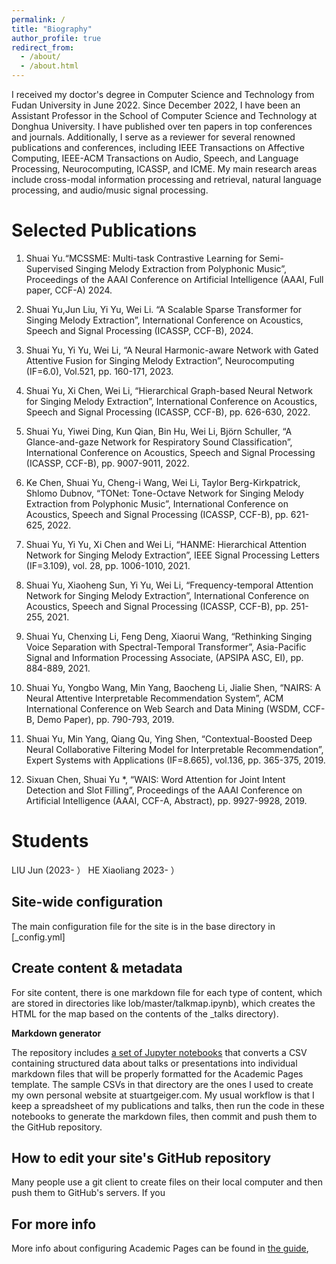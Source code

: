 ```yaml
---
permalink: /
title: "Biography"
author_profile: true
redirect_from: 
  - /about/
  - /about.html
---
```


I received my doctor's degree in Computer Science and Technology from Fudan University in June 2022. Since December 2022, I have been an Assistant Professor in the School of Computer Science and Technology at Donghua University. I have published over ten papers in top conferences and journals. Additionally, I serve as a reviewer for several renowned publications and conferences, including IEEE Transactions on Affective Computing, IEEE-ACM Transactions on Audio, Speech, and Language Processing, Neurocomputing, ICASSP, and ICME. My main research areas include cross-modal information processing and retrieval, natural language processing, and audio/music signal processing.

Selected Publications
======
1. Shuai Yu.“MCSSME: Multi-task Contrastive Learning for Semi-Supervised Singing Melody Extraction from Polyphonic Music”, Proceedings of the AAAI Conference on Artificial Intelligence (AAAI, Full paper, CCF-A) 2024.

2. Shuai Yu,Jun Liu, Yi Yu, Wei Li. “A Scalable Sparse Transformer for Singing Melody Extraction”, International Conference on Acoustics, Speech and Signal Processing (ICASSP, CCF-B), 2024.

3. Shuai Yu, Yi Yu, Wei Li, “A Neural Harmonic-aware Network with Gated Attentive Fusion for Singing Melody Extraction”, Neurocomputing (IF=6.0), Vol.521, pp. 160-171, 2023.

4. Shuai Yu, Xi Chen, Wei Li, “Hierarchical Graph-based Neural Network for Singing Melody Extraction”, International Conference on Acoustics, Speech and Signal Processing (ICASSP, CCF-B), pp. 626-630, 2022.

5. Shuai Yu, Yiwei Ding, Kun Qian, Bin Hu, Wei Li, Björn Schuller, “A Glance-and-gaze Network for Respiratory Sound Classification”, International Conference on Acoustics, Speech and Signal Processing (ICASSP, CCF-B), pp. 9007-9011, 2022.

6. Ke Chen, Shuai Yu, Cheng-i Wang, Wei Li, Taylor Berg-Kirkpatrick, Shlomo Dubnov, “TONet: Tone-Octave Network for Singing Melody Extraction from Polyphonic Music”, International Conference on Acoustics, Speech and Signal Processing (ICASSP, CCF-B), pp. 621-625, 2022.

7. Shuai Yu, Yi Yu, Xi Chen and Wei Li, “HANME: Hierarchical Attention Network for Singing Melody Extraction”, IEEE Signal Processing Letters (IF=3.109), vol. 28, pp. 1006-1010, 2021.

8. Shuai Yu, Xiaoheng Sun, Yi Yu, Wei Li, “Frequency-temporal Attention Network for Singing Melody Extraction”, International Conference on Acoustics, Speech and Signal Processing (ICASSP, CCF-B), pp. 251-255, 2021.

9. Shuai Yu, Chenxing Li, Feng Deng, Xiaorui Wang, “Rethinking Singing Voice Separation with Spectral-Temporal Transformer”, Asia-Pacific Signal and Information Processing Associate, (APSIPA ASC, EI), pp. 884-889, 2021.

10. Shuai Yu, Yongbo Wang, Min Yang, Baocheng Li, Jialie Shen, “NAIRS: A Neural Attentive Interpretable Recommendation System”, ACM International Conference on Web Search and Data Mining (WSDM, CCF-B, Demo Paper), pp. 790-793, 2019.

11. Shuai Yu, Min Yang, Qiang Qu, Ying Shen, “Contextual-Boosted Deep Neural Collaborative Filtering Model for Interpretable Recommendation”, Expert Systems with Applications (IF=8.665), vol.136, pp. 365-375, 2019.

12. Sixuan Chen, Shuai Yu *, “WAIS: Word Attention for Joint Intent Detection and Slot Filling”, Proceedings of the AAAI Conference on Artificial Intelligence (AAAI, CCF-A, Abstract), pp. 9927-9928, 2019.

Students
======
LIU Jun (2023- ）
HE Xiaoliang 2023- ）


Site-wide configuration
------
The main configuration file for the site is in the base directory in [_config.yml]

Create content & metadata
------
For site content, there is one markdown file for each type of content, which are stored in directories like lob/master/talkmap.ipynb), which creates the HTML for the map based on the contents of the _talks directory).

**Markdown generator**

The repository includes [a set of Jupyter notebooks](https://github.com/academicpages/academicpages.github.io/tree/master/markdown_generator
) that converts a CSV containing structured data about talks or presentations into individual markdown files that will be properly formatted for the Academic Pages template. The sample CSVs in that directory are the ones I used to create my own personal website at stuartgeiger.com. My usual workflow is that I keep a spreadsheet of my publications and talks, then run the code in these notebooks to generate the markdown files, then commit and push them to the GitHub repository.

How to edit your site's GitHub repository
------
Many people use a git client to create files on their local computer and then push them to GitHub's servers. If you 

For more info
------
More info about configuring Academic Pages can be found in [the guide](https://academicpages.github.io/markdown/), 
